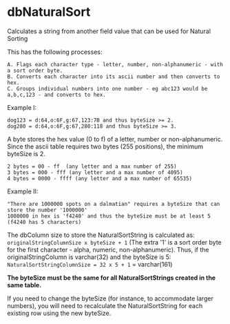 # dbNaturalSort
Calculates a string from another field value that can be used for Natural Sorting

This has the following processes:

    A. Flags each character type - letter, number, non-alphanumeric - with a sort order byte.
    B. Converts each character into its ascii number and then converts to hex.
    C. Groups individual numbers into one number - eg abc123 would be a,b,c,123 - and converts to hex.

Example I:

    dog123 = d:64,o:6F,g:67,123:7B and thus byteSize >= 2.
    dog280 = d:64,o:6F,g:67,280:118 and thus byteSize >= 3.

A byte stores the hex value (0 to f) of a letter, number or non-alphanumeric. Since the ascii table requires two bytes (255 positions), the minimum byteSize is 2.

    2 bytes = 00 - ff  (any letter and a max number of 255)
    3 bytes = 000 - fff (any letter and a max number of 4095)
    4 bytes = 0000 - ffff (any letter and a max number of 65535)

Example II:

    "There are 1000000 spots on a dalmatian" requires a byteSize that can store the number '1000000'
    1000000 in hex is 'f4240' and thus the byteSize must be at least 5 (f4240 has 5 characters)

The dbColumn size to store the NaturalSortString is calculated as: `originalStringColumnSize x byteSize + 1` (The extra '1' is a sort order byte for the first character - alpha, numeric, non-alphanumeric). Thus, if the originalStringColumn is varchar(32) and the byteSize is 5: 
`NaturalSortStringColumnSize = 32 x 5 + 1` = varchar(161)

**The byteSize must be the same for all NaturalSortStrings created in the same table.**

If you need to change the byteSize (for instance, to accommodate larger numbers), you will need to recalculate the NaturalSortString for each existing row using the new byteSize.
